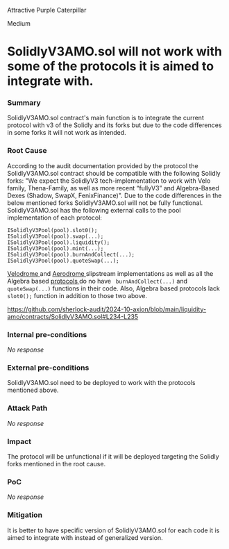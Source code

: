 Attractive Purple Caterpillar

Medium

# SolidlyV3AMO.sol  will not work with some of the protocols it is aimed to integrate with.

### Summary

SolidlyV3AMO.sol contract's main function is to integrate the current protocol with v3 of the Solidly and its forks but due to the code differences in some forks it will not work as intended.

### Root Cause

According to the audit documentation provided by the protocol the  SolidlyV3AMO.sol contract should be compatible with the following Solidly forks: 
"We expect the SolidlyV3 tech-implementation to work with Velo family, Thena-Family, as well as more recent “fullyV3” and Algebra-Based Dexes (Shadow, SwapX, FenixFinance)".
Due to the code differences in the below mentioned forks SolidlyV3AMO.sol will not be fully functional. 
SolidlyV3AMO.sol has the following external calls to the pool implementation of each protocol:
```solidity
ISolidlyV3Pool(pool).slot0();
ISolidlyV3Pool(pool).swap(...);
ISolidlyV3Pool(pool).liquidity();
ISolidlyV3Pool(pool).mint(...);
ISolidlyV3Pool(pool).burnAndCollect(...);
ISolidlyV3Pool(pool).quoteSwap(...);
```

[Velodrome ](0xc28aD28853A547556780BEBF7847628501A3bCbb) and [Aerodrome ](https://basescan.org/address/0xeC8E5342B19977B4eF8892e02D8DAEcfa1315831#writeContract) slipstream implementations as well as all the Algebra based [protocols ](https://github.com/cryptoalgebra/Algebra/tree/ba18828fd0d5093bcabe2ba7eec8d8b3d12fca04/src/core/contracts/interfaces/pool) do no have ``` burnAndCollect(...)``` and ```quoteSwap(...)``` functions in their code. Also, Algebra based protocols lack ```slot0();```  function in addition to those two above. 

https://github.com/sherlock-audit/2024-10-axion/blob/main/liquidity-amo/contracts/SolidlyV3AMO.sol#L234-L235



### Internal pre-conditions

_No response_

### External pre-conditions

SolidlyV3AMO.sol need to be deployed to work with the protocols mentioned above. 

### Attack Path

_No response_

### Impact

The protocol will be unfunctional if it will be deployed targeting the Solidly forks mentioned in the root cause. 

### PoC

_No response_

### Mitigation

It is better to have specific version of SolidlyV3AMO.sol for each code it is aimed to integrate with instead of generalized version.